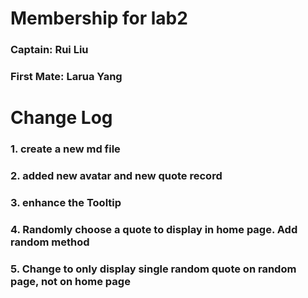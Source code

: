 <h1>Membership for lab2</h1>
<h3>Captain: Rui Liu</h3>
<h3>First Mate: Larua Yang</h3>
<h1>Change Log</h1>
<h3>1. create a new md file</h3>
<h3>2. added new avatar and new quote record</h3>
<h3>3. enhance the Tooltip</h3>
<h3>4. Randomly choose a quote to display in home page. Add random method</h3>
<h3>5. Change to only display single random quote on random page, not on home page</h3>